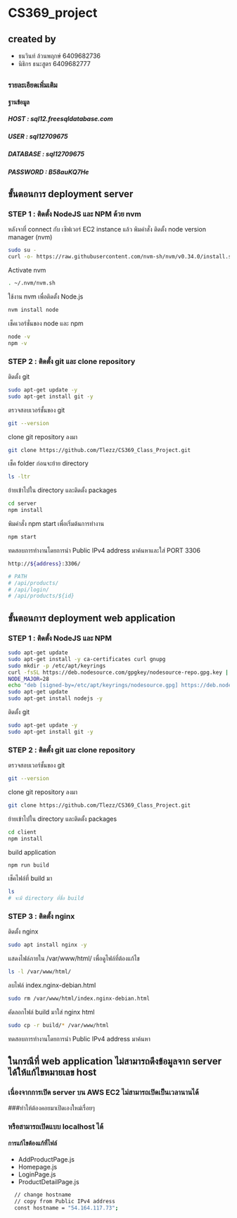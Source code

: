 # CS369_project

## created by
* ธนวินท์ ล้วนพฤกษ์ 6409682736
* นิธิกร ธนะสูตร 6409682777
##

### รายละเอียดเพิ่มเติม
#### ฐานข้อมูล
##### HOST 	   : sql12.freesqldatabase.com
##### USER  	 : sql12709675
##### DATABASE : sql12709675
##### PASSWORD : B58auKQ7He

## ขั้นตอนการ deployment server
### STEP 1 : ติดตั้ง NodeJS และ NPM ด้วย nvm
หลังจาที่ connect กับ เซิฟเวอร์ EC2 instance แล้ว พิมคำสั่ง
ติดตั้ง node version manager (nvm)
``` bash
sudo su -
curl -o- https://raw.githubusercontent.com/nvm-sh/nvm/v0.34.0/install.sh | bash
```
Activate nvm
``` bash
. ~/.nvm/nvm.sh
```
ใช้งาน nvm เพื่อติดตั้ง Node.js
``` bash
nvm install node
```
เช็คเวอร์ชั่นของ node และ npm
``` bash
node -v
npm -v
```
### STEP 2 : ติดตั้ง git และ clone repository
ติดตั้ง git
``` bash
sudo apt-get update -y
sudo apt-get install git -y
```
ตรวจสอบเวอร์ชั้นของ git
``` bash
git --version
```
clone git repository ลงมา
``` bash
git clone https://github.com/Tlezz/CS369_Class_Project.git
```
เช็ค folder ก่อนจะย้าย directory
``` bash
ls -ltr
```
ย้ายเข้าไปใน directory และติดตั้ง packages
``` bash
cd server
npm install
```
พิมคำสั่ง npm start เพื่อเริ่มต้นการทำงาน
``` bash
npm start
```

ทดสอบการทำงานโดยการนำ Public IPv4 address มาค้นหาและใส่ PORT 3306
``` bash
http://${address}:3306/

# PATH
# /api/products/
# /api/login/
# /api/products/${id}
```
## ขั้นตอนการ deployment web application
### STEP 1 : ติดตั้ง NodeJS และ NPM
``` bash
sudo apt-get update
sudo apt-get install -y ca-certificates curl gnupg
sudo mkdir -p /etc/apt/keyrings
curl -fsSL https://deb.nodesource.com/gpgkey/nodesource-repo.gpg.key | sudo gpg --dearmor -o /etc/apt/keyrings/nodesource.gpg
NODE_MAJOR=28
echo "deb [signed-by=/etc/apt/keyrings/nodesource.gpg] https://deb.nodesource.com/node_$NODE_MAJOR.x nodistro main" | sudo tee /etc/apt/sources.list.d/nodesource.list
sudo apt-get update
sudo apt-get install nodejs -y
```
ติดตั้ง git
``` bash
sudo apt-get update -y
sudo apt-get install git -y
```
### STEP 2 : ติดตั้ง git และ clone repository
ตรวจสอบเวอร์ชั้นของ git
``` bash
git --version
```
clone git repository ลงมา
``` bash
git clone https://github.com/Tlezz/CS369_Class_Project.git
```
ย้ายเข้าไปใน directory และติดตั้ง packages
``` bash
cd client
npm install
```
build application
``` bash
npm run build
```
เช็คไฟล์ที่ build มา
``` bash
ls
# จะมี directory ที่ชื่อ build
```
### STEP 3 : ติดตั้ง nginx
ติดตั้ง nginx
``` bash
sudo apt install nginx -y
```
แสดงไฟล์ภายใน /var/www/html/ เพื่อดูไฟล์ที่ต้องแก้ไข
``` bash
ls -l /var/www/html/
```
ลบไฟล์ index.nginx-debian.html
``` bash
sudo rm /var/www/html/index.nginx-debian.html
```
คัดลอกไฟล์ build มาใส่ nginx html
``` bash
sudo cp -r build/* /var/www/html
```
ทดสอบการทำงานโดยการนำ Public IPv4 address มาค้นหา

## ในกรณีที่ web application ไม่สามารถดึงข้อมูลจาก server ได้ให้แก้ไขหมายเลข host
### เนื่องจากการเปิด server บน AWS EC2 ไม่สามารถเปิดเป็นเวลานานได้
###ทำให้ต้องคอยมาเปิดเองใหม่เรื่อยๆ
### หรือสามารถเปิดแบบ localhost ได้
#### การแก้ไขต้องแก้ที่ไฟล์
* AddProductPage.js
* Homepage.js
* LoginPage.js
* ProductDetailPage.js
``` bash
  // change hostname
  // copy from Public IPv4 address
  const hostname = "54.164.117.73";
```
